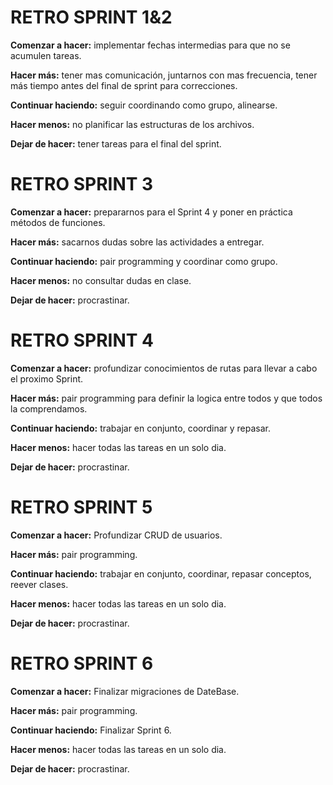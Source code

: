 # RETRO SPRINT 1&2

**Comenzar a hacer:**
    implementar fechas intermedias para que no se acumulen tareas.

**Hacer más:**
    tener mas comunicación, juntarnos con mas frecuencia, tener más tiempo antes del final de sprint para correcciones.

**Continuar haciendo:**
    seguir coordinando como grupo, alinearse.

**Hacer menos:**
    no planificar las estructuras de los archivos.

**Dejar de hacer:** 
    tener tareas para el final del sprint.


# RETRO SPRINT 3

**Comenzar a hacer:**
    prepararnos para el Sprint 4 y poner en práctica métodos de funciones.

**Hacer más:**
    sacarnos dudas sobre las actividades a entregar.

**Continuar haciendo:**
    pair programming y coordinar como grupo.

**Hacer menos:**
    no consultar dudas en clase.

**Dejar de hacer:** 
    procrastinar.



# RETRO SPRINT 4

**Comenzar a hacer:**
    profundizar conocimientos de rutas para llevar a cabo el proximo Sprint.

**Hacer más:**
    pair programming para definir la logica entre todos y que todos la comprendamos.

**Continuar haciendo:**
    trabajar en conjunto, coordinar y repasar.

**Hacer menos:**
    hacer todas las tareas en un solo dia.

**Dejar de hacer:** 
    procrastinar.

# RETRO SPRINT 5

**Comenzar a hacer:**
    Profundizar CRUD de usuarios.

**Hacer más:**
    pair programming.

**Continuar haciendo:**
    trabajar en conjunto, coordinar, repasar conceptos, reever clases.

**Hacer menos:**
    hacer todas las tareas en un solo dia.

**Dejar de hacer:** 
    procrastinar.

# RETRO SPRINT 6

**Comenzar a hacer:**
    Finalizar migraciones de DateBase.

**Hacer más:**
    pair programming.

**Continuar haciendo:**
    Finalizar Sprint 6.

**Hacer menos:**
    hacer todas las tareas en un solo dia.

**Dejar de hacer:** 
    procrastinar.